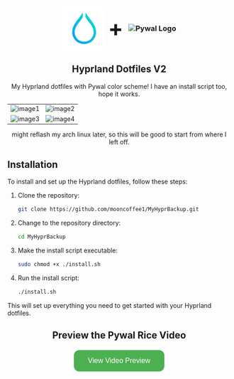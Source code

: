 <!-- PROJECT LOGO AND TITLE -->
<h3 align="center">
  <img src="temp/hyprland.gif" alt="Hyprland Logo" width="100" height="100" style="vertical-align: middle;">
  <span style="font-size: 50px; vertical-align: middle;"> + </span>
  <img src="https://i.imgur.com/5WgMACe.gif" alt="Pywal Logo" width="100" height="100" style="vertical-align: middle;">
</h3>

<h2 align="center">Hyprland Dotfiles V2</h2>
<p align="center">
  My Hyprland dotfiles with Pywal color scheme! 
  I have an install script too, hope it works.
</p>

<table align="center">
  <tr>
    <td><img src="https://github.com/mooncoffee1/MyHyprBackup/assets/118976333/0240dd19-d9a2-4f3a-a106-96c2d579ff96" alt="image1"></td>
    <td><img src="https://github.com/mooncoffee1/MyHyprBackup/assets/118976333/1436d6c1-fd9a-4894-8eed-93c3484ffb86" alt="image2"></td>
  </tr>
  <tr>
    <td><img src="https://github.com/mooncoffee1/MyHyprBackup/assets/118976333/d16fc40a-e3f4-4c98-92af-013676ec63b4" alt="image3"></td>
    <td><img src="https://github.com/mooncoffee1/MyHyprBackup/assets/118976333/bcfcb32d-357f-4ed8-8b99-d947799fc41a" alt="image4"></td>
  </tr>
</table>

<p align="center">
  might reflash my arch linux later, so this will be good to start from where I left off.
</p>

<!-- Installation Instructions -->
## Installation

To install and set up the Hyprland dotfiles, follow these steps:

1. Clone the repository:

    ```sh
    git clone https://github.com/mooncoffee1/MyHyprBackup.git
    ```

2. Change to the repository directory:

    ```sh
    cd MyHyprBackup
    ```

3. Make the install script executable:

    ```sh
    sudo chmod +x ./install.sh
    ```

4. Run the install script:

    ```sh
    ./install.sh
    ```

This will set up everything you need to get started with your Hyprland dotfiles.

<!-- Video Preview Button -->
<h2 align="center">Preview the Pywal Rice Video</h2>
<p align="center">
  <a href="https://youtu.be/h14Wet6MgbM" target="_blank" style="text-decoration: none;">
    <button style="
      background-color: #4CAF50; /* Green */
      border: none;
      color: white;
      padding: 15px 32px;
      text-align: center;
      text-decoration: none;
      display: inline-block;
      font-size: 16px;
      margin: 4px 2px;
      cursor: pointer;
      border-radius: 12px;
    ">View Video Preview</button>
  </a>
</p>
